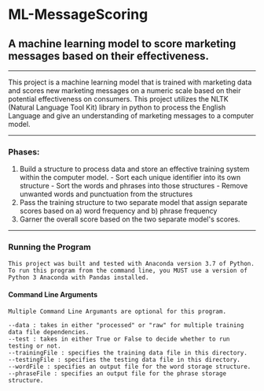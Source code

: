 # ML-MessageScoring
## A machine learning model to score marketing messages based on their effectiveness.
- - -
This project is a machine learning model that is trained with marketing data and scores new marketing messages on a numeric scale based on their potential effectiveness on consumers.
This project utilizes the NLTK (Natural Language Tool Kit) library in python to process the English Language and give an understanding of marketing messages to a computer model.
- - -
### Phases:
  1. Build a structure to process data and store an effective training system within the computer model.
    - Sort each unique identifier into its own structure
    - Sort the words and phrases into those structures
    - Remove unwanted words and punctuation from the structures
  2. Pass the training structure to two separate model that assign separate scores based on a) word frequency and b) phrase frequency
  3. Garner the overall score based on the two separate model's scores.
  - - -
  
  ### Running the Program
    This project was built and tested with Anaconda version 3.7 of Python.
    To run this program from the command line, you MUST use a version of Python 3 Anaconda with Pandas installed.
  
  #### Command Line Arguments
    Multiple Command Line Argumants are optional for this program.
    
    --data : takes in either "processed" or "raw" for multiple training data file dependencies.
    --test : takes in either True or False to decide whether to run testing or not.
    --trainingFile : specifies the training data file in this directory.
    --testingFile : specifies the testing data file in this directory.
    --wordFile : specifies an output file for the word storage structure.
    --phraseFile : specifies an output file for the phrase storage structure.
